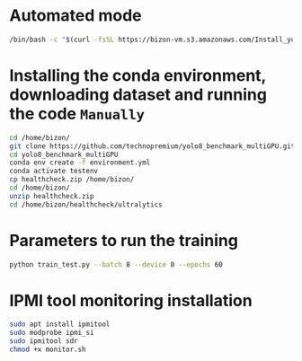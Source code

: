 # Automated mode 
```bash
/bin/bash -c "$(curl -fsSL https://bizon-vm.s3.amazonaws.com/Install_yolo_training.sh)"
```


# Installing the conda environment, downloading dataset and running the code `Manually`
```bash
cd /home/bizon/
git clone https://github.com/technopremium/yolo8_benchmark_multiGPU.git
cd yolo8_benchmark_multiGPU
conda env create -f environment.yml
conda activate testenv 
cp healthcheck.zip /home/bizon/
cd /home/bizon/
unzip healthcheck.zip
cd /home/bizon/healthcheck/ultralytics
```

# Parameters to run the training 
```bash
python train_test.py --batch 8 --device 0 --epochs 60
```
# IPMI tool monitoring installation
```bash
sudo apt install ipmitool
sudo modprobe ipmi_si
sudo ipmitool sdr
chmod +x monitor.sh
```





